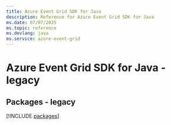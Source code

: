 ```yaml
---
title: Azure Event Grid SDK for Java
description: Reference for Azure Event Grid SDK for Java
ms.date: 07/07/2025
ms.topic: reference
ms.devlang: java
ms.service: azure-event-grid
---
```

# Azure Event Grid SDK for Java - legacy
## Packages - legacy
[!INCLUDE [packages](event-grid-index.md)]